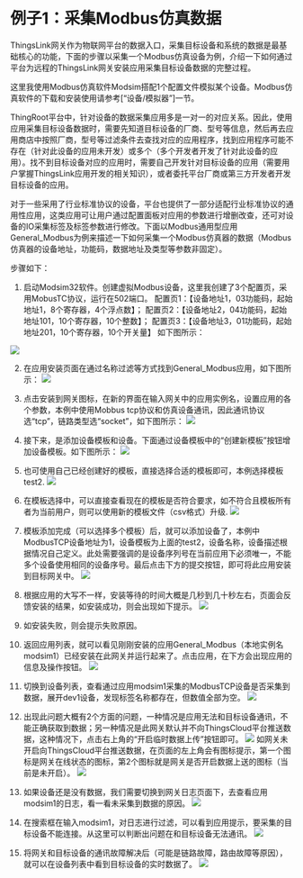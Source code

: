 # 例子1：采集Modbus仿真数据

ThingsLink网关作为物联网平台的数据入口，采集目标设备和系统的数据是最基础核心的功能，下面的步骤以采集一个Modbus仿真设备为例，介绍一下如何通过平台为远程的ThingsLink网关安装应用采集目标设备数据的完整过程。

这里我使用Modbus仿真软件Modsim搭配1个配置文件模拟某个设备。Modbus仿真软件的下载和安装使用请参考[“设备/模拟器”]一节。

ThingRoot平台中，针对设备的数据采集应用多是一对一的对应关系。因此，使用应用采集目标设备数据时，需要先知道目标设备的厂商、型号等信息，然后再去应用商店中按照厂商，型号等过滤条件去查找对应的应用程序，找到应用程序可能不存在（针对此设备的应用未开发）或多个（多个开发者开发了针对此设备的应用）。找不到目标设备对应的应用时，需要自己开发针对目标设备的应用（需要用户掌握ThingsLink应用开发的相关知识），或者委托平台厂商或第三方开发者开发目标设备的应用。

对于一些采用了行业标准协议的设备，平台也提供了一部分适配行业标准协议的通用性应用，这类应用可让用户通过配置面板对应用的参数进行增删改查，还可对设备的IO采集标签及标签参数进行修改。下面以Modbus通用型应用General_Modbus为例来描述一下如何采集一个Modbus仿真器的数据（Modbus仿真器的设备地址，功能码，数据地址及类型等参数非固定）。


步骤如下：

1) 启动Modsim32软件。创建虚拟Modbus设备，这里我创建了3个配置页，采用MobusTC协议，运行在502端口。
   配置页1：【设备地址1，03功能码，起始地址1，8个寄存器，4个浮点数】；
   配置页2：【设备地址2，04功能码，起始地址101，10个寄存器，10个整数】；
   配置页3：【设备地址3，01功能码，起始地址201，10个寄存器，10个开关量】
   如下图所示：

![](../assets/Clip_20190109_121426.png)

2) 在应用安装页面在通过名称过滤等方式找到General_Modbus应用，如下图所示：
![](..\v1\part-ii\ThingsCloud_2019-06-24_12-28-16.png)


3) 点击安装到网关图标，在新的界面在输入网关中的应用实例名，设置应用的各个参数，本例中使用Mobbus tcp协议和仿真设备通讯，因此通讯协议选“tcp”，链路类型选“socket”，如下图所示：
![](..\v1\part-ii\ThingsCloud_2019-06-24_12-29-03.png)


4) 接下来，是添加设备模板和设备。下面通过设备模板中的“创建新模板”按钮增加设备模板。如下图所示：
![](..\v1\part-ii\ThingsCloud_2019-06-24_12-30-05.png)


5) 也可使用自己已经创建好的模板，直接选择合适的模板即可，本例选择模板test2.
![](..\v1\part-ii\ThingsCloud_2019-06-24_12-31-28.png)

6) 在模板选择中，可以直接查看现在的模板是否符合要求，如不符合且模板所有者为当前用户，则可以使用新的模板文件（csv格式）升级.
![](..\v1\part-ii\ThingsCloud_2019-06-24_12-31-34.png)

7) 模板添加完成（可以选择多个模板）后，就可以添加设备了，本例中ModbusTCP设备地址为1，设备模板为上面的test2，设备名称，设备描述根据情况自己定义。此处需要强调的是设备序列号在当前应用下必须唯一，不能多个设备使用相同的设备序号。最后点击下方的提交按钮，即可将此应用安装到目标网关中。
![](..\v1\part-ii\ThingsCloud_2019-06-24_12-33-40.png)

8) 根据应用的大写不一样，安装等待的时间大概是几秒到几十秒左右，页面会反馈安装的结果，如安装成功，则会出现如下提示。
![](..\v1\part-ii\ThingsCloud_2019-06-24_13-02-03.png)

9) 如安装失败，则会提示失败原因。

10) 返回应用列表，就可以看见刚刚安装的应用General_Modbus（本地实例名modsim1）已经安装在此网关并运行起来了。点击应用，在下方会出现应用的信息及操作按钮。
![](..\v1\part-ii\ThingsCloud_2019-06-24_13-04-01.png)

11) 切换到设备列表，查看通过应用modsim1采集的ModbusTCP设备是否采集到数据，展开dev1设备，发现标签名称都存在，但数值全部为空。
![](..\v1\part-ii\ThingsCloud_2019-06-24_13-04-25.png)

12) 出现此问题大概有2个方面的问题，一种情况是应用无法和目标设备通讯，不能正确获取到数据；另一种情况是此网关默认并不向ThingsCloud平台推送数据，这种情况下，点击右上角的“开启临时数据上传”按钮即可。
![](..\v1\part-ii\ThingsCloud_2019-06-24_13-04-25.png)
    如网关未开启向ThingsCloud平台推送数据，在页面的左上角会有图标提示，第一个图标是网关在线状态的图标，第2个图标就是网关是否开启数据上送的图标（当前是未开启）。
![](..\v1\part-ii\ThingsCloud_2019-06-24_13-04-47.png)

13) 如果设备还是没有数据，我们需要切换到网关日志页面下，去查看应用modsim1的日志，看一看未采集到数据的原因。
![](..\v1\part-ii\ThingsCloud_2019-06-24_13-07-59.png)

14) 在搜索框在输入modsim1，对日志进行过滤，可以看到应用提示，要采集的目标设备不能连接。从这里可以判断出问题在和目标设备无法通讯。
![](..\v1\part-ii\ThingsCloud_2019-06-24_13-08-17.png)

15) 将网关和目标设备的通讯故障解决后（可能是链路故障，路由故障等原因），就可以在设备列表中看到目标设备的实时数据了。
![](..\v1\part-ii\ThingsCloud_2019-06-24_13-16-08.png)

